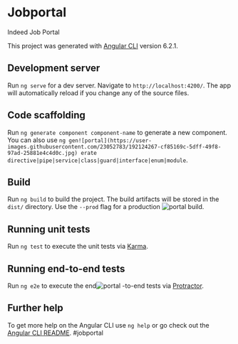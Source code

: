 # Jobportal
Indeed Job Portal

This project was generated with [Angular CLI](https://github.com/angular/angular-cli) version 6.2.1.

## Development server

Run `ng serve` for a dev server. Navigate to `http://localhost:4200/`. The app will automatically reload if you change any of the source files.

## Code scaffolding

Run `ng generate component component-name` to generate a new component. You can also use `ng gen![portal](https://user-images.githubusercontent.com/23052783/192124267-cf85169c-5dff-49f8-97ad-25881e4c4d0c.jpg)
erate directive|pipe|service|class|guard|interface|enum|module`.

## Build

Run `ng build` to build the project. The build artifacts will be stored in the `dist/` directory. Use the `--prod` flag for a production ![portal](https://user-images.githubusercontent.com/23052783/192124241-fffea30f-9e34-4553-ad55-953dd7fb5221.jpg)
build.

## Running unit tests

Run `ng test` to execute the unit tests via [Karma](https://karma-runner.github.io).

## Running end-to-end tests

Run `ng e2e` to execute the end![portal](https://user-images.githubusercontent.com/23052783/192124283-59fb3290-f92b-4827-9f0a-5411d4f1672d.jpg)
-to-end tests via [Protractor](http://www.protractortest.org/).

## Further help

To get more help on the Angular CLI use `ng help` or go check out the [Angular CLI README](https://github.com/angular/angular-cli/blob/master/README.md).
#jobportal
